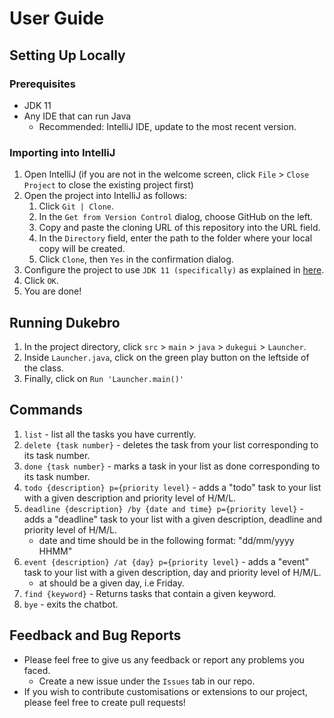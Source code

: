 # User Guide

## Setting Up Locally

### Prerequisites
* JDK 11
* Any IDE that can run Java
  * Recommended: IntelliJ IDE, update to the most recent version.



### Importing into IntelliJ

1. Open IntelliJ (if you are not in the welcome screen, click `File` > `Close Project` to close the existing project first)
2. Open the project into IntelliJ as follows:
   1. Click `Git | Clone`.
   2. In the `Get from Version Control` dialog, choose GitHub on the left.
   3. Copy and paste the cloning URL of this repository into the URL field.
   4. In the `Directory` field, enter the path to the folder where your local copy will be created.
   5. Click `Clone`, then `Yes` in the confirmation dialog.
3. Configure the project to use `JDK 11 (specifically)` as explained in [here](https://www.jetbrains.com/help/idea/sdk.html#set-up-jdk).
4. Click `OK`.
5. You are done!

## Running Dukebro
1. In the project directory, click `src` > `main` > `java` > `dukegui` > `Launcher`.
2. Inside `Launcher.java`, click on the green play button on the leftside of the class.
3. Finally, click on `Run 'Launcher.main()'`

## Commands
1. `list` - list all the tasks you have currently.
2. `delete {task number}` - deletes the task from your list corresponding to its task number.
3. `done {task number}` - marks a task in your list as done corresponding to its task number.
4. `todo {description} p={priority level}` - adds a "todo" task to your list with a given description and priority level of H/M/L.
5. `deadline {description} /by {date and time} p={priority level}` - adds a "deadline" task to your list with a given description, deadline and priority level of H/M/L.
   * date and time should be in the following format: "dd/mm/yyyy HHMM"
6. `event {description} /at {day} p={priority level}` - adds a "event" task to your list with a given description, day and priority level of H/M/L.
   * at should be a given day, i.e Friday.
7. `find {keyword}` - Returns tasks that contain a given keyword.
8. `bye` - exits the chatbot.

## Feedback and Bug Reports
* Please feel free to give us any feedback or report any problems you faced.
  * Create a new issue under the `Issues` tab in our repo.
* If you wish to contribute customisations or extensions to our project, please feel free to create pull requests!